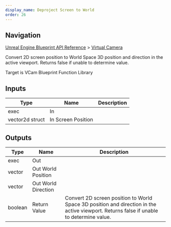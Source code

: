 ```yaml
---
display_name: Deproject Screen to World
order: 26
---
```

## Navigation

[Unreal Engine Blueprint API Reference](https://dev.epicgames.com/documentation/en-us/unreal-engine/BlueprintAPI) > [Virtual Camera](https://dev.epicgames.com/documentation/en-us/unreal-engine/BlueprintAPI/VirtualCamera_1)

Convert 2D screen position to World Space 3D position and direction in the active viewport. Returns false if unable to determine value.

Target is VCam Blueprint Function Library

## Inputs

| Type | Name | Description |
| --- | --- | --- |
| exec | In |  |
| vector2d struct | In Screen Position |  |

## Outputs

| Type | Name | Description |
| --- | --- | --- |
| exec | Out |  |
| vector | Out World Position |  |
| vector | Out World Direction |  |
| boolean | Return Value | Convert 2D screen position to World Space 3D position and direction in the active viewport. Returns false if unable to determine value. |
